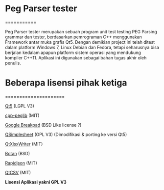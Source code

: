 # Peg Parser tester
===========

 Peg Parser tester merupakan sebuah program unit test testing PEG Parsing 
 grammar dan tester, berdasarkan pemrograman C++ menggunakan Framework antar muka grafis Qt5. 
 Dengan demikian project ini telah ditest dalam platform Windows 7, Linux Debian dan 
 Fedora, tetapi seharusnya bisa berjalan kedalam apapun platform sistem operasi yang 
 mendukung kompiler C++11. Aplikasi ini digunakan sebagai bahan tugas akhir oleh penulis.
 
# Beberapa  lisensi pihak ketiga
=====================

 [Qt5](http://www.qt.io)  (LGPL V3)

 [cpp-peglib](https://github.com/yhirose/cpp-peglib) (MIT)

 [Google Breakpad](https://chromium.googlesource.com/breakpad/breakpad) (BSD Like license ?)

 [QSimplesheet](https://sourceforge.net/p/qsimplesheet/wiki/Home/) (GPL V3) (Dimodifikasi & porting ke versi Qt5)

 [QtXlsxWriter](https://github.com/dbzhang800/QtXlsxWriter) (MIT)

 [Botan](https://botan.randombit.net/) (BSD)

 [Rapidjson](https://github.com/Tencent/rapidjson) (MIT)

 [QtCSV](https://github.com/iamantony/qtcsv) (MIT)
 
 **Lisensi Aplikasi yakni GPL V3**
